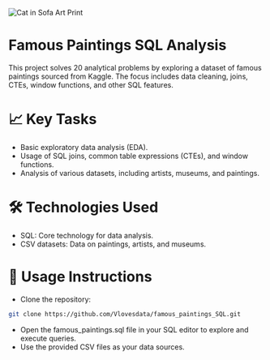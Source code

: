 ![Cat in Sofa Art Print](https://raw.githubusercontent.com/vlearnsdata/famous_paintings_SQL/main/Cat%20in%20Sofa%20Art%20Print%20by%20Martin%20Leman_%20Original%201980%20-%2050%C3%9770%20cm.jpeg)


# Famous Paintings SQL Analysis
This project solves 20 analytical problems by exploring a dataset of famous paintings sourced from Kaggle. The focus includes data cleaning, joins, CTEs, window functions, and other SQL features.


# 📈 Key Tasks
- Basic exploratory data analysis (EDA).
- Usage of SQL joins, common table expressions (CTEs), and window functions.
- Analysis of various datasets, including artists, museums, and paintings.

# 🛠️ Technologies Used
- SQL: Core technology for data analysis.
- CSV datasets: Data on paintings, artists, and museums.


# 🚀 Usage Instructions
- Clone the repository:
``` bash
git clone https://github.com/Vlovesdata/famous_paintings_SQL.git
```
- Open the famous_paintings.sql file in your SQL editor to explore and execute queries.
- Use the provided CSV files as your data sources.
 
